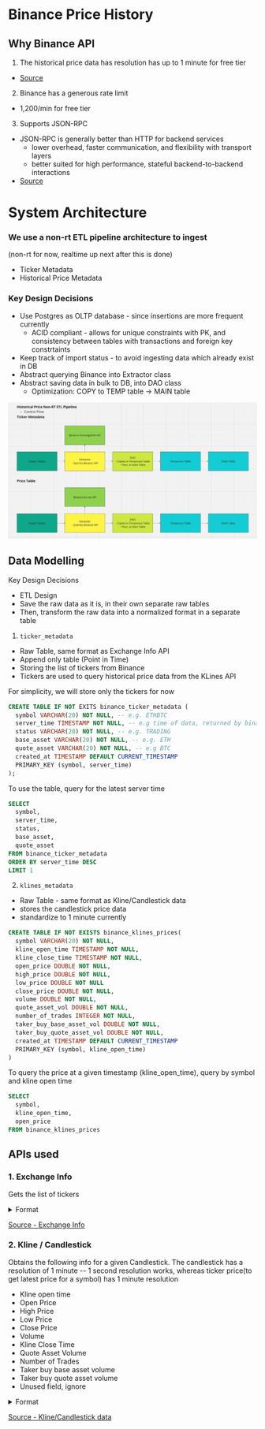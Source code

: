 # Binance Price History

## Why Binance API

1. The historical price data has resolution has up to 1 minute for free tier

- [Source](https://developers.binance.com/docs/binance-spot-api-docs/rest-api/market-data-endpoints#klinecandlestick-data)

2. Binance has a generous rate limit

- 1,200/min for free tier

3. Supports JSON-RPC

- JSON-RPC is generally better than HTTP for backend services
  - lower overhead, faster communication, and flexibility with transport layers
  - better suited for high performance, stateful backend-to-backend interactions
- [Source](https://docs.bnbchain.org/bnb-smart-chain/developers/json_rpc/json-rpc-endpoint/)

# System Architecture

### We use a non-rt ETL pipeline architecture to ingest 
(non-rt for now, realtime up next after this is done)

- Ticker Metadata
- Historical Price Metadata

### Key Design Decisions

- Use Postgres as OLTP database - since insertions are more frequent currently
  - ACID compliant - allows for unique constraints with PK, and consistency between tables with transactions and foreign key constrtaints
- Keep track of import status - to avoid ingesting data which already exist in DB
- Abstract querying Binance into Extractor class
- Abstract saving data in bulk to DB, into DAO class
  - Optimization: COPY to TEMP table -> MAIN table

![historical_price_etl_architecture.png](../images/historical_price_etl_architecture.png)

## Data Modelling

Key Design Decisions

- ETL Design
- Save the raw data as it is, in their own separate raw tables
- Then, transform the raw data into a normalized format in a separate table

1. `ticker_metadata`

- Raw Table, same format as Exchange Info API
- Append only table (Point in Time)
- Storing the list of tickers from Binance
- Tickers are used to query historical price data from the KLines API

For simplicity, we will store only the tickers for now

```sql
CREATE TABLE IF NOT EXITS binance_ticker_metadata (
  symbol VARCHAR(20) NOT NULL, -- e.g. ETHBTC
  server_time TIMESTAMP NOT NULL, -- e.g time of data, returned by binance
  status VARCHAR(20) NOT NULL, -- e.g. TRADING
  base_asset VARCHAR(20) NOT NULL, -- e.g. ETH
  quote_asset VARCHAR(20) NOT NULL, -- e.g BTC
  created_at TIMESTAMP DEFAULT CURRENT_TIMESTAMP
  PRIMARY_KEY (symbol, server_time)
);
```

To use the table, query for the latest server time

```sql
SELECT
  symbol,
  server_time,
  status,
  base_asset,
  quote_asset
FROM binance_ticker_metadata
ORDER BY server_time DESC 
LIMIT 1
```

2. `klines_metadata`

- Raw Table - same format as Kline/Candlestick data
- stores the candlestick price data
- standardize to 1 minute currently

```sql
CREATE TABLE IF NOT EXISTS binance_klines_prices(
  symbol VARCHAR(20) NOT NULL,
  kline_open_time TIMESTAMP NOT NULL,
  kline_close_time TIMESTAMP NOT NULL,
  open_price DOUBLE NOT NULL,
  high_price DOUBLE NOT NULL,
  low_price DOUBLE NOT NULL
  close_price DOUBLE NOT NULL,
  volume DOUBLE NOT NULL,
  quote_asset_vol DOUBLE NOT NULL,
  number_of_trades INTEGER NOT NULL,
  taker_buy_base_asset_vol DOUBLE NOT NULL,
  taker_buy_quote_asset_vol DOUBLE NOT NULL,
  created_at TIMESTAMP DEFAULT CURRENT_TIMESTAMP
  PRIMARY_KEY (symbol, kline_open_time)
)
```

To query the price at a given timestamp (kline_open_time), query by symbol and kline open time

```sql
SELECT
  symbol,
  kline_open_time,
  open_price
FROM binance_klines_prices
```

## APIs used

### 1. Exchange Info

Gets the list of tickers

<details>

<summary>Format</summary>

```json
{
  "timezone": "UTC",
  "serverTime": 1565246363776,
  "rateLimits": [
    {
      // These are defined in the `ENUM definitions` section under `Rate Limiters (rateLimitType)`.
      // All limits are optional
    }
  ],
  "exchangeFilters": [
    // These are the defined filters in the `Filters` section.
    // All filters are optional.
  ],
  "symbols": [
    {
      "symbol": "ETHBTC",
      "status": "TRADING",
      "baseAsset": "ETH",
      "baseAssetPrecision": 8,
      "quoteAsset": "BTC",
      "quotePrecision": 8, // will be removed in future api versions (v4+)
      "quoteAssetPrecision": 8,
      "baseCommissionPrecision": 8,
      "quoteCommissionPrecision": 8,
      "orderTypes": [
        "LIMIT",
        "LIMIT_MAKER",
        "MARKET",
        "STOP_LOSS",
        "STOP_LOSS_LIMIT",
        "TAKE_PROFIT",
        "TAKE_PROFIT_LIMIT"
      ],
      "icebergAllowed": true,
      "ocoAllowed": true,
      "otoAllowed": true,
      "quoteOrderQtyMarketAllowed": true,
      "allowTrailingStop": false,
      "cancelReplaceAllowed":false,
      "isSpotTradingAllowed": true,
      "isMarginTradingAllowed": true,
      "filters": [
        // These are defined in the Filters section.
        // All filters are optional
      ],
      "permissions": [],
      "permissionSets": [
        [
          "SPOT",
          "MARGIN"
        ]
      ],
      "defaultSelfTradePreventionMode": "NONE",
      "allowedSelfTradePreventionModes": [
        "NONE"
      ]
    }
  ],
  // Optional field. Present only when SOR is available.
  // https://github.com/binance/binance-spot-api-docs/blob/master/faqs/sor_faq.md
  "sors": [
    {
      "baseAsset": "BTC",
      "symbols": [
        "BTCUSDT",
        "BTCUSDC"
      ]
    }
  ]
}
```

</details>

[Source - Exchange Info](https://developers.binance.com/docs/binance-spot-api-docs/rest-api/general-endpoints)

### 2. Kline / Candlestick

Obtains the following info for a given Candlestick. The candlestick has a resolution of 1 minute
-- 1 second resolution works, whereas ticker price(to get latest price for a symbol) has 1 minute resolution
- Kline open time
- Open Price
- High Price
- Low Price
- Close Price
- Volume
- Kline Close Time
- Quote Asset Volume
- Number of Trades
- Taker buy base asset volume
- Taker buy quote asset volume
- Unused field, ignore

<details>

<summary>Format</summary>

```json
[
  [
    1499040000000, // Kline open time
    "0.01634790", // Open price
    "0.80000000", // High price
    "0.01575800", // Low price
    "0.01577100", // Close price
    "148976.11427815", // Volume
    1499644799999, // Kline Close time
    "2434.19055334", // Quote asset volume
    308, // Number of trades
    "1756.87402397", // Taker buy base asset volume
    "28.46694368", // Taker buy quote asset volume
    "0" // Unused field, ignore.
  ]
]
```

</details>

[Source - Kline/Candlestick data](https://developers.binance.com/docs/binance-spot-api-docs/rest-api/market-data-endpoints#klinecandlestick-data)
